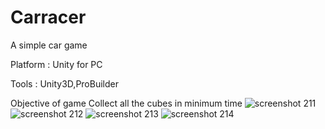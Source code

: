 # Carracer

A simple car game

Platform : Unity for PC

Tools : Unity3D,ProBuilder

Objective of game
  Collect all the cubes in minimum time
![screenshot 211](https://user-images.githubusercontent.com/34336182/51787431-de029400-2197-11e9-967d-1818e232fa9f.png)
![screenshot 212](https://user-images.githubusercontent.com/34336182/51787432-de9b2a80-2197-11e9-9628-a2c39dda8d64.png)
![screenshot 213](https://user-images.githubusercontent.com/34336182/51787429-dd69fd80-2197-11e9-9a5d-aedc6c5b3ef7.png)
![screenshot 214](https://user-images.githubusercontent.com/34336182/51787430-dd69fd80-2197-11e9-8059-7adf85cdb488.png)
